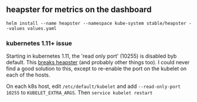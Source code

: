 ## heapster for metrics on the dashboard 

```
helm install --name heapster --namespace kube-system stable/heapster --values values.yaml
```

### kubernetes 1.11+ issue

Starting in kubernetes 1.11, the 'read only port' (10255) is disabled byb default.  This [breaks heapster](https://github.com/kubernetes/heapster/issues/2072) (and probably other things too).  I could never find a good solution to this, except to re-enable the port on the kubelet on each of the hosts.

On each k8s host, edit `/etc/default/kubelet` and add `--read-only-port 10255` to `KUBELET_EXTRA_ARGS`.  Then `service kubelet restart`
